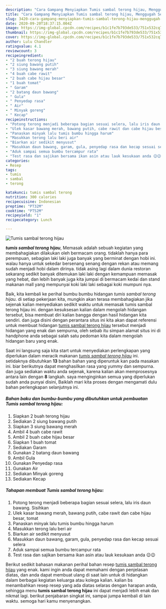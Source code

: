 ```yaml
---
description: "Cara Gampang Menyiapkan Tumis sambal terong hijau, Menggugah Selera"
title: "Cara Gampang Menyiapkan Tumis sambal terong hijau, Menggugah Selera"
slug: 3420-cara-gampang-menyiapkan-tumis-sambal-terong-hijau-menggugah-selera
date: 2020-09-20T18:37:15.004Z
image: https://img-global.cpcdn.com/recipes/b1c1fe7b793de533/751x532cq70/tumis-sambal-terong-hijau-foto-resep-utama.jpg
thumbnail: https://img-global.cpcdn.com/recipes/b1c1fe7b793de533/751x532cq70/tumis-sambal-terong-hijau-foto-resep-utama.jpg
cover: https://img-global.cpcdn.com/recipes/b1c1fe7b793de533/751x532cq70/tumis-sambal-terong-hijau-foto-resep-utama.jpg
author: Lulu Chandler
ratingvalue: 4.1
reviewcount: 3
recipeingredient:
- "2 buah terong hijau"
- "2 siung bawang putih"
- "3 siung bawang merah"
- "4 buah cabe rawit"
- "2 buah cabe hijau besar"
- "1 buah tomat"
- " Garam"
- "2 batang daun bawang"
- " Gula"
- " Penyedap rasa"
- " Air"
- " Minyak goreng"
- " Kecap"
recipeinstructions:
- "Potong terong menjadi beberapa bagian sesuai selera, lalu iris daun bawang. Sisihkan"
- "Ulek kasar bawang merah, bawang putih, cabe rawit dan cabe hijau besar, tomat"
- "Panaskan minyak lalu tumis bumbu hingga harum"
- "Masukkan terong lalu beri air"
- "Biarkan air sedikit menyusut"
- "Masukkan daun bawang, garam, gula, penyedap rasa dan kecap sesuai selera"
- "Aduk sampai semua bumbu tercampur rata"
- "Test rasa dan sajikan bersama ikan asin atau lauk kesukaan anda 😉😉"
categories:
- Resep
tags:
- tumis
- sambal
- terong

katakunci: tumis sambal terong 
nutrition: 300 calories
recipecuisine: Indonesian
preptime: "PT32M"
cooktime: "PT52M"
recipeyield: "1"
recipecategory: Lunch

---
```



![Tumis sambal terong hijau](https://img-global.cpcdn.com/recipes/b1c1fe7b793de533/751x532cq70/tumis-sambal-terong-hijau-foto-resep-utama.jpg)

<b><i>tumis sambal terong hijau</i></b>, Memasak adalah sebuah kegiatan yang membahagiakan dilakukan oleh bermacam orang. tidaklah hanya para perempuan, sebagian laki laki juga banyak yang berminat dengan hobi ini. walau hanya untuk sekedar bersenang senang dengan rekan atau memang sudah menjadi hobi dalam dirinya. tidak asing lagi dalam dunia restoran sekarang sedikit banyak ditemukan laki laki dengan kemampuan memasak yang hebat, dan lebih banyak juga kita jumpai di bermacam kedai dan stand makanan mall yang mempunyai koki laki laki sebagai koki mumpuni nya.

Baik, kita kembali ke perihal bumbu bumbu hidangan <i>tumis sambal terong hijau</i>. di setiap pekerjaan kita, mungkin akan terasa membahagiakan jika sejenak kalian menyediakan sedikit waktu untuk memasak tumis sambal terong hijau ini. dengan kesuksesan kalian dalam mengolah hidangan tersebut, bisa membuat diri kalian bangga dengan hasil hidangan kita sendiri. dan juga disini dengan perantara situs ini kita akan dapat referensi untuk membuat hidangan <u>tumis sambal terong hijau</u> tersebut menjadi hidangan yang enak dan sempurna, oleh sebab itu simpan alamat situs ini di handphone anda sebagai salah satu pedoman kita dalam mengolah hidangan baru yang enak.




Saat ini langsung saja kita start untuk menyediakan perlengkapan yang diperlukan dalam meracik makanan <u><i>tumis sambal terong hijau</i></u> ini. setidaknya dibutuhkan <b>13</b> bahan bahan yang diperuntuk kan pada masakan ini. biar berikutnya dapat menghasilkan rasa yang yummy dan sempurna. dan juga sediakan waktu anda sejenak, karena kalian akan memprosesnya antara lain dengan <b>8</b> langkah. saya menginginkan semua yang diperlukan sudah anda punyai disini, Baiklah mari kita proses dengan mengamati dulu bahan perlengkapan selanjutnya ini.

<!--inarticleads1-->

##### Bahan baku dan bumbu-bumbu yang dibutuhkan untuk pembuatan Tumis sambal terong hijau:

1. Siapkan 2 buah terong hijau
1. Sediakan 2 siung bawang putih
1. Siapkan 3 siung bawang merah
1. Ambil 4 buah cabe rawit
1. Ambil 2 buah cabe hijau besar
1. Siapkan 1 buah tomat
1. Sediakan  Garam
1. Gunakan 2 batang daun bawang
1. Ambil  Gula
1. Gunakan  Penyedap rasa
1. Gunakan  Air
1. Sediakan  Minyak goreng
1. Sediakan  Kecap




<!--inarticleads2-->

##### Tahapan membuat Tumis sambal terong hijau:

1. Potong terong menjadi beberapa bagian sesuai selera, lalu iris daun bawang. Sisihkan
1. Ulek kasar bawang merah, bawang putih, cabe rawit dan cabe hijau besar, tomat
1. Panaskan minyak lalu tumis bumbu hingga harum
1. Masukkan terong lalu beri air
1. Biarkan air sedikit menyusut
1. Masukkan daun bawang, garam, gula, penyedap rasa dan kecap sesuai selera
1. Aduk sampai semua bumbu tercampur rata
1. Test rasa dan sajikan bersama ikan asin atau lauk kesukaan anda 😉😉




Berikut sedikit bahasan makanan perihal bahan resep <u>tumis sambal terong hijau</u> yang enak. kami ingin anda dapat memahami dengan penjelasan diatas, dan anda dapat membuat ulang di saat lain untuk di hidangkan dalam berbagai kegiatan keluarga atau kolega kalian. kalian bs menambahkan resep resep yang ada diatas selaras dengan harapan anda, sehingga menu <b>tumis sambal terong hijau</b> ini dapat menjadi lebih enak dan nikmat lagi. berikut penjabaran singkat ini, sampai jumpa kembali di lain waktu. semoga hari kamu menyenangkan.
